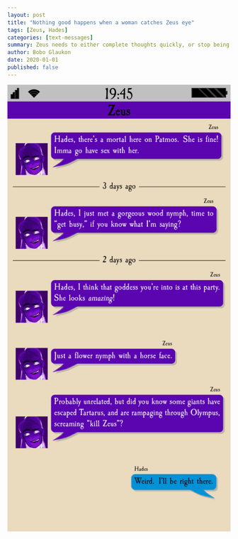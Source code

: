 ```yaml
---
layout: post
title: "Nothing good happens when a woman catches Zeus eye"
tags: [Zeus, Hades]
categories: [text-messages]
summary: Zeus needs to either complete thoughts quickly, or stop being such a man-whore.
author: Bobo Glaukon
date: 2020-01-01
published: false
---
```


![A wild hecatonchiron appears!](/assets/img/hecatonchires.png)

